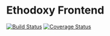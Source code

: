 # Ethodoxy Frontend

[![Build Status](https://travis-ci.com/chidimo/Ethodoxy-Frontend.svg?branch=develop)](https://travis-ci.com/chidimo/Ethodoxy-Frontend)
[![Coverage Status](https://coveralls.io/repos/github/chidimo/Ethodoxy-Frontend/badge.svg?branch=develop)](https://coveralls.io/github/chidimo/Ethodoxy-Frontend?branch=develop)
